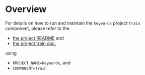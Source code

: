 # Overview

For details on how to run and maintain the `keywords` project `train` component, please refer
to the
- [the project README](../README.md) and
- [the project train doc.](../../doc/01_train.md)

using

- `PROJECT_NAME=keywords`, and
- `COMPONENT=train`